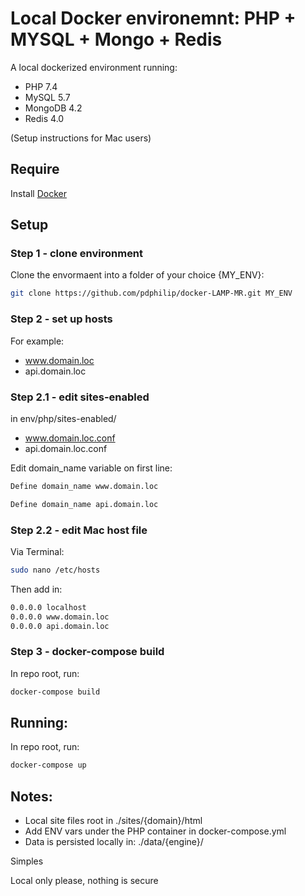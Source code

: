 # Local Docker environemnt: PHP + MYSQL + Mongo + Redis


A local dockerized environment running:
* PHP 7.4
* MySQL 5.7
* MongoDB 4.2
* Redis 4.0

(Setup instructions for Mac users)

## Require

Install [Docker](https://www.docker.com/products/docker-desktop)

## Setup   
### Step 1 - clone environment

Clone the envormaent into a folder of your choice {MY_ENV}:

```bash
git clone https://github.com/pdphilip/docker-LAMP-MR.git MY_ENV
```
### Step 2 - set up hosts  
For example:  

* www.domain.loc
* api.domain.loc

### Step 2.1 - edit sites-enabled
in env/php/sites-enabled/   

* www.domain.loc.conf
* api.domain.loc.conf

Edit domain_name variable on first line:  

```bash
Define domain_name www.domain.loc
```

```bash
Define domain_name api.domain.loc
```

### Step 2.2 - edit Mac host file
Via Terminal:  

```bash
sudo nano /etc/hosts
```

Then add in:  

```bash
0.0.0.0 localhost
0.0.0.0 www.domain.loc
0.0.0.0 api.domain.loc
```

### Step 3 - docker-compose build

In repo root, run:   

```bash
docker-compose build
```

## Running: 
In repo root, run:   

```bash
docker-compose up
```

## Notes:   

* Local site files root in ./sites/{domain}/html
* Add ENV vars under the PHP container in docker-compose.yml
* Data is persisted locally in: ./data/{engine}/



Simples

Local only please, nothing is secure
